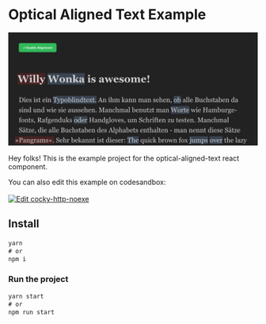 # Optical Aligned Text Example

![Teaser](./doc/teaser-image.png)

Hey folks! This is the example project for the optical-aligned-text react component.

You can also edit this example on codesandbox:  
<br/>
[![Edit cocky-http-noexe](https://codesandbox.io/static/img/play-codesandbox.svg)](https://codesandbox.io/s/cocky-http-noexe?fontsize=14&hidenavigation=1&theme=dark)

## Install

```shell
yarn
# or
npm i
```

### Run the project

```
yarn start
# or
npm run start
```
